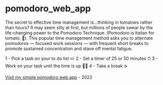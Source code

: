 # pomodoro_web_app

The secret to effective time management is...thinking in tomatoes rather than hours? It may seem silly at first, but millions of people swear by the life-changing power to the Pomodoro Technique. (Pomodoro is Italian for tomato. 🍅). This popular time management method asks you to alternate pomodoros — focused work sessions — with frequent short breaks to promote sustained concentration and stave off mental fatigue.

1 - Pick a task on your to do list ✏️
2 - Set a timer of 25 or 50 minutes ⏰
3 - Work on your task until the time is up 👩‍💻
4 - Take a break ☕

[Visit my simple pomodoro web app](https://pomodoro-sohechai.vercel.app/) - 2022